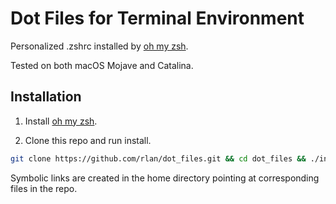 Dot Files for Terminal Environment
==================================

Personalized .zshrc installed by [oh my zsh](https://ohmyz.sh/).

Tested on both macOS Mojave and Catalina.

## Installation

1. Install [oh my zsh](https://ohmyz.sh/).

2. Clone this repo and run install.

```sh
git clone https://github.com/rlan/dot_files.git && cd dot_files && ./install
```

Symbolic links are created in the home directory pointing at corresponding files in the repo.
